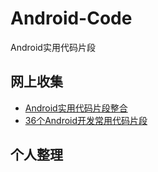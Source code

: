 # Android-Code
Android实用代码片段

## 网上收集
+ [Android实用代码片段整合](http://www.eoeandroid.com/thread-570919-1-1.html?_dsign=907052b3)
+ [36个Android开发常用代码片段](http://www.phpxs.com/code/1001775/)

## 个人整理
